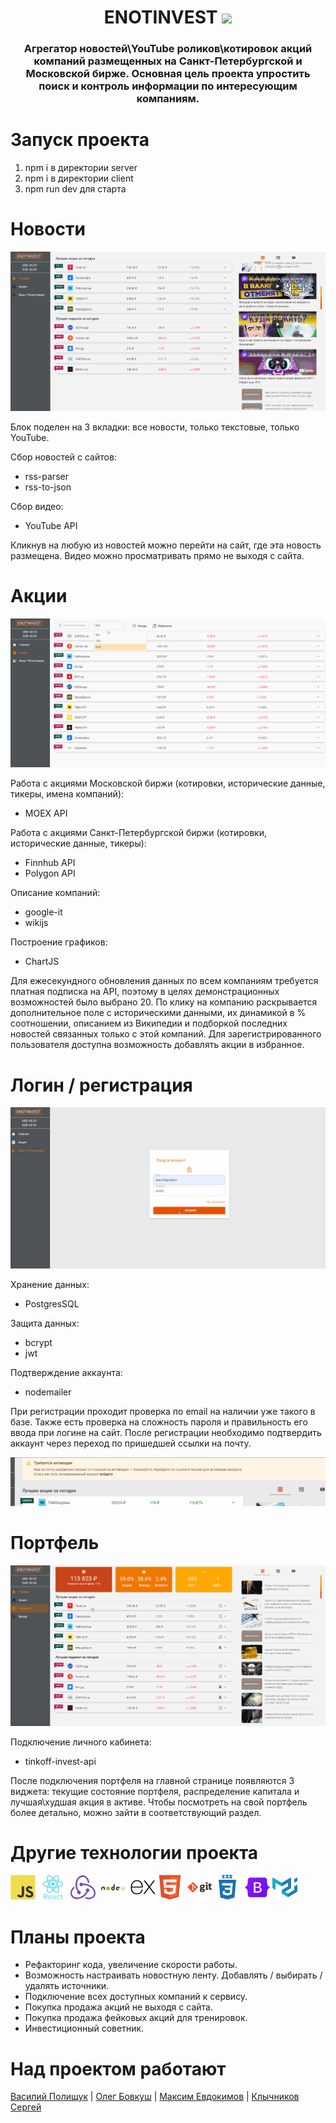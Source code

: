 <h1 align="center">ENOTINVEST</a>
<img src="https://media1.giphy.com/media/NOSGFZ16rx6iUiG7mB/giphy.gif?cid=6c09b952l9d4dkunjz9y4fib588m9i3myv2uvz0kyl8ksqml&rid=giphy.gif&ct=s" height="45"/></h1>
<h3 align="center">Агрегатор новостей\YouTube роликов\котировок акций компаний размещенных на Санкт-Петербургской и Московской бирже. Основная цель проекта упростить поиск и контроль информации по интересующим компаниям.</h3>

# Запуск проекта
1. npm i в директории server
2. npm i в директории client
3. npm run dev для старта

# Новости

<img src="/readme-assets/news.gif"/>

Блок поделен на 3 вкладки: все новости, только текстовые, только YouTube.

Сбор новостей с сайтов:
- rss-parser
- rss-to-json

Сбор видео:

- YouTube API

Кликнув на любую из новостей можно перейти на сайт, где эта новость размещена. Видео можно просматривать прямо не выходя с сайта.

# Акции

<img src="/readme-assets/stockpage.gif"/>

Работа с акциями Московской биржи (котировки, исторические данные, тикеры, имена компаний):

- MOEX API

Работа с акциями Санкт-Петербургской биржи (котировки, исторические данные, тикеры):

- Finnhub API
- Polygon API

Описание компаний:
- google-it
- wikijs

Построение графиков:

- ChartJS

Для ежесекундного обновления данных по всем компаниям требуется платная подписка на API, поэтому в целях демонстрационных возможностей было выбрано 20. По клику на компанию раскрывается дополнительное поле с историческими данными, их динамикой в % соотношении, описанием из Википедии и подборкой последних новостей связанных только с этой компаний. Для зарегистрированного пользователя доступна возможность добавлять акции в избранное.

# Логин / регистрация

<img src="/readme-assets/loginreg.gif"/>

Хранение данных:

- PostgresSQL

Защита данных:

- bcrypt
- jwt

Подтверждение аккаунта:
- nodemailer

При регистрации проходит проверка по email на наличии уже такого в базе. Также есть проверка на сложность пароля и правильность его ввода при логине на сайт. После регистрации необходимо подтвердить аккаунт через переход по пришедшей ссылки на почту.

<img src="/readme-assets/validation.jpg"/>

# Портфель

<img src="/readme-assets/profile.gif"/>

Подключение личного кабинета:

- tinkoff-invest-api

После подключения портфеля на главной странице появляются 3 виджета: текущие состояние портфеля, распределение капитала и лучшая\худшая акция в активе. Чтобы посмотреть на свой портфель более детально, можно зайти в соответствующий раздел.

# Другие технологии проекта

<div>
   <img src="https://github.com/devicons/devicon/blob/master/icons/javascript/javascript-original.svg" title="JavaScript" alt="JavaScript" width="40" height="40"/>&nbsp;
  <img src="https://github.com/devicons/devicon/blob/master/icons/react/react-original-wordmark.svg" title="React" alt="React" width="40" height="40"/>&nbsp;
  <img src="https://github.com/devicons/devicon/blob/master/icons/redux/redux-original.svg" title="Redux" alt="Redux " width="40" height="40"/>&nbsp;
  <img src="https://github.com/devicons/devicon/blob/master/icons/nodejs/nodejs-original-wordmark.svg" title="NodeJS" alt="NodeJS" width="40" height="40"/>&nbsp;
  <img src="https://github.com/devicons/devicon/blob/master/icons/express/express-original.svg" title="Express" **alt="Express" width="40" height="40"/>
  <img src="https://github.com/devicons/devicon/blob/master/icons/html5/html5-original.svg" title="HTML5" alt="HTML" width="40" height="40"/>&nbsp;
  <img src="https://github.com/devicons/devicon/blob/master/icons/git/git-original-wordmark.svg" title="Git" **alt="Git" width="40" height="40"/>
  <img src="https://github.com/devicons/devicon/blob/master/icons/css3/css3-plain-wordmark.svg"  title="CSS3" alt="CSS" width="40" height="40"/>&nbsp;
  <img src="https://github.com/devicons/devicon/blob/master/icons/bootstrap/bootstrap-original.svg" title="Bootstrap" **alt="Bootstrap" width="40" height="40"/>
  <img src="https://github.com/devicons/devicon/blob/master/icons/materialui/materialui-original.svg" title="Material UI" alt="Material UI" width="40" height="40"/>&nbsp;
</div>

# Планы проекта

- Рефакторинг кода, увеличение скорости работы.
- Возможность настраивать новостную ленту. Добавлять / выбирать / удалять источники.
- Подключение всех доступных компаний к сервису.
- Покупка продажа акций не выходя с сайта.
- Покупка продажа фейковых акций для тренировок.
- Инвестиционный советник.

# Над проектом работают

<a href="https://hh.ru/resume/7ecfe5ffff09b03f4a0039ed1f7735554a4938" target="_blank">Василий Полищук</a> |
<a href="https://hh.ru/resume/37f4c5eeff0aeb229f0039ed1f3777786a4b4c" target="_blank">Олег Бовкуш</a> |
<a href="https://hh.ru/resume/f5ee496aff0aeb14aa0039ed1f30457438626d" target="_blank">Максим Евдокимов</a> |
<a href="https://spb.hh.ru/resume/9a062fbcff02f464b60039ed1f467036325872" target="_blank">Клычников Сергей</a>

